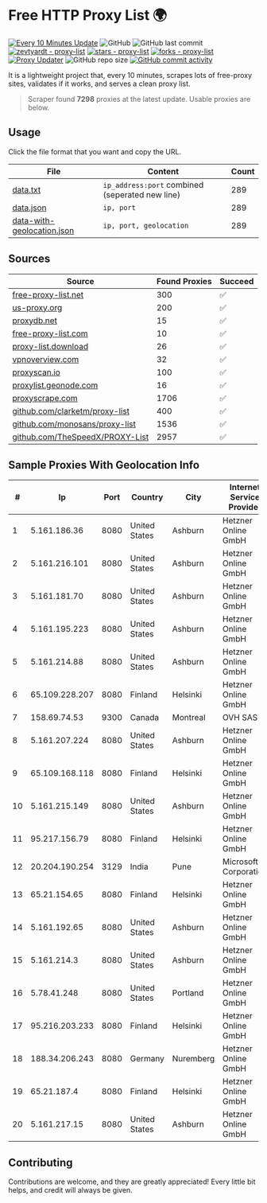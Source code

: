 
# Free HTTP Proxy List 🌍

[![Every 10 Minutes Update](https://github.com/mertguvencli/http-proxy-list/actions/workflows/main.yml/badge.svg?branch=main)](https://github.com/mertguvencli/http-proxy-list/actions/workflows/main.yml)
![GitHub](https://img.shields.io/github/license/mertguvencli/http-proxy-list)
![GitHub last commit](https://img.shields.io/github/last-commit/mertguvencli/http-proxy-list)
[![zevtyardt - proxy-list](https://img.shields.io/static/v1?label=zevtyardt&message=proxy-list&color=blue&logo=github)](https://github.com/zevtyardt/proxy-list "Go to GitHub repo")
[![stars - proxy-list](https://img.shields.io/github/stars/zevtyardt/proxy-list?style=social)](https://github.com/zevtyardt/proxy-list)
[![forks - proxy-list](https://img.shields.io/github/forks/zevtyardt/proxy-list?style=social)](https://github.com/zevtyardt/proxy-list)
[![Proxy Updater](https://github.com/zevtyardt/proxy-list/workflows/Proxy%20Updater/badge.svg)](https://github.com/zevtyardt/proxy-list/actions?query=workflow:"Proxy+Updater")
![GitHub repo size](https://img.shields.io/github/repo-size/zevtyardt/proxy-list)
[![GitHub commit activity](https://img.shields.io/github/commit-activity/m/zevtyardt/proxy-list?logo=commits)](https://github.com/zevtyardt/proxy-list/commits/main)

It is a lightweight project that, every 10 minutes, scrapes lots of free-proxy sites, validates if it works, and serves a clean proxy list.

> Scraper found **7298** proxies at the latest update. Usable proxies are below.

## Usage

Click the file format that you want and copy the URL.

|File|Content|Count|
|----|-------|-----|
|[data.txt](https://raw.githubusercontent.com/mertguvencli/http-proxy-list/main/proxy-list/data.txt)|`ip_address:port` combined (seperated new line)|289|
|[data.json](https://raw.githubusercontent.com/mertguvencli/http-proxy-list/main/proxy-list/data.json)|`ip, port`|289|
|[data-with-geolocation.json](https://raw.githubusercontent.com/mertguvencli/http-proxy-list/main/proxy-list/data-with-geolocation.json)|`ip, port, geolocation`|289|

## Sources

|Source|Found Proxies|Succeed|
|------|-------------|-------|
|[free-proxy-list.net](https://free-proxy-list.net)|300|✅|
|[us-proxy.org](https://www.us-proxy.org)|200|✅|
|[proxydb.net](http://proxydb.net)|15|✅|
|[free-proxy-list.com](https://free-proxy-list.com/?page=&port=&type%5B%5D=http&type%5B%5D=https&up_time=0&search=Search)|10|✅|
|[proxy-list.download](https://www.proxy-list.download/HTTP)|26|✅|
|[vpnoverview.com](https://vpnoverview.com/privacy/anonymous-browsing/free-proxy-servers)|32|✅|
|[proxyscan.io](https://www.proxyscan.io)|100|✅|
|[proxylist.geonode.com](https://proxylist.geonode.com/api/proxy-list?limit=300&page=1&sort_by=lastChecked&sort_type=desc&protocols=http,https)|16|✅|
|[proxyscrape.com](https://api.proxyscrape.com/v2/?request=displayproxies&protocol=http&timeout=10000&country=all&ssl=all&anonymity=all)|1706|✅|
|[github.com/clarketm/proxy-list](https://raw.githubusercontent.com/clarketm/proxy-list/master/proxy-list-raw.txt)|400|✅|
|[github.com/monosans/proxy-list](https://raw.githubusercontent.com/monosans/proxy-list/main/proxies/http.txt)|1536|✅|
|[github.com/TheSpeedX/PROXY-List](https://raw.githubusercontent.com/TheSpeedX/PROXY-List/master/http.txt)|2957|✅|


## Sample Proxies With Geolocation Info

|#|Ip|Port|Country|City|Internet Service Provider|
|-|--|----|-------|----|-------------------------|
|1|5.161.186.36|8080|United States|Ashburn|Hetzner Online GmbH|
|2|5.161.216.101|8080|United States|Ashburn|Hetzner Online GmbH|
|3|5.161.181.70|8080|United States|Ashburn|Hetzner Online GmbH|
|4|5.161.195.223|8080|United States|Ashburn|Hetzner Online GmbH|
|5|5.161.214.88|8080|United States|Ashburn|Hetzner Online GmbH|
|6|65.109.228.207|8080|Finland|Helsinki|Hetzner Online GmbH|
|7|158.69.74.53|9300|Canada|Montreal|OVH SAS|
|8|5.161.207.224|8080|United States|Ashburn|Hetzner Online GmbH|
|9|65.109.168.118|8080|Finland|Helsinki|Hetzner Online GmbH|
|10|5.161.215.149|8080|United States|Ashburn|Hetzner Online GmbH|
|11|95.217.156.79|8080|Finland|Helsinki|Hetzner Online GmbH|
|12|20.204.190.254|3129|India|Pune|Microsoft Corporation|
|13|65.21.154.65|8080|Finland|Helsinki|Hetzner Online GmbH|
|14|5.161.192.65|8080|United States|Ashburn|Hetzner Online GmbH|
|15|5.161.214.3|8080|United States|Ashburn|Hetzner Online GmbH|
|16|5.78.41.248|8080|United States|Portland|Hetzner Online GmbH|
|17|95.216.203.233|8080|Finland|Helsinki|Hetzner Online GmbH|
|18|188.34.206.243|8080|Germany|Nuremberg|Hetzner Online GmbH|
|19|65.21.187.4|8080|Finland|Helsinki|Hetzner Online GmbH|
|20|5.161.217.15|8080|United States|Ashburn|Hetzner Online GmbH|



## Contributing

Contributions are welcome, and they are greatly appreciated! Every
little bit helps, and credit will always be given.

